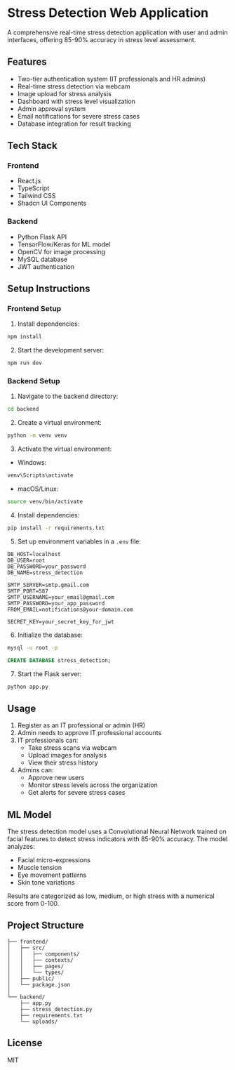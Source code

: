 
# Stress Detection Web Application

A comprehensive real-time stress detection application with user and admin interfaces, offering 85-90% accuracy in stress level assessment.

## Features

- Two-tier authentication system (IT professionals and HR admins)
- Real-time stress detection via webcam
- Image upload for stress analysis
- Dashboard with stress level visualization
- Admin approval system
- Email notifications for severe stress cases
- Database integration for result tracking

## Tech Stack

### Frontend
- React.js
- TypeScript
- Tailwind CSS
- Shadcn UI Components

### Backend
- Python Flask API
- TensorFlow/Keras for ML model
- OpenCV for image processing
- MySQL database
- JWT authentication

## Setup Instructions

### Frontend Setup

1. Install dependencies:
```bash
npm install
```

2. Start the development server:
```bash
npm run dev
```

### Backend Setup

1. Navigate to the backend directory:
```bash
cd backend
```

2. Create a virtual environment:
```bash
python -m venv venv
```

3. Activate the virtual environment:
- Windows:
```bash
venv\Scripts\activate
```
- macOS/Linux:
```bash
source venv/bin/activate
```

4. Install dependencies:
```bash
pip install -r requirements.txt
```

5. Set up environment variables in a `.env` file:
```
DB_HOST=localhost
DB_USER=root
DB_PASSWORD=your_password
DB_NAME=stress_detection

SMTP_SERVER=smtp.gmail.com
SMTP_PORT=587
SMTP_USERNAME=your_email@gmail.com
SMTP_PASSWORD=your_app_password
FROM_EMAIL=notifications@your-domain.com

SECRET_KEY=your_secret_key_for_jwt
```

6. Initialize the database:
```bash
mysql -u root -p
```

```sql
CREATE DATABASE stress_detection;
```

7. Start the Flask server:
```bash
python app.py
```

## Usage

1. Register as an IT professional or admin (HR)
2. Admin needs to approve IT professional accounts
3. IT professionals can:
   - Take stress scans via webcam
   - Upload images for analysis
   - View their stress history
4. Admins can:
   - Approve new users
   - Monitor stress levels across the organization
   - Get alerts for severe stress cases

## ML Model

The stress detection model uses a Convolutional Neural Network trained on facial features to detect stress indicators with 85-90% accuracy. The model analyzes:

- Facial micro-expressions
- Muscle tension
- Eye movement patterns
- Skin tone variations

Results are categorized as low, medium, or high stress with a numerical score from 0-100.

## Project Structure

```
├── frontend/
│   ├── src/
│   │   ├── components/
│   │   ├── contexts/
│   │   ├── pages/
│   │   └── types/
│   ├── public/
│   └── package.json
│
└── backend/
    ├── app.py
    ├── stress_detection.py
    ├── requirements.txt
    └── uploads/
```

## License

MIT

